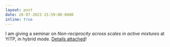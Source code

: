```yaml
---
layout: post
date: 26-07-2023 15:59:00-0400
inline: true
---
```


I am giving a seminar on <i>Non-reciprocity across scales in active mixtures</i> at YITP, in hybrid mode. [Details attached](http://www2.yukawa.kyoto-u.ac.jp/~non-equilibrium/seminar.html)!

